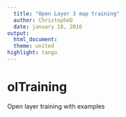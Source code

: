 ```yaml
---
  title: "Open Layer 3 map training"
  author: ChristopheD
  date: january 18, 2016
output:
  html_document:
  theme: united
highlight: tango
---
```


# olTraining
Open layer training with examples
